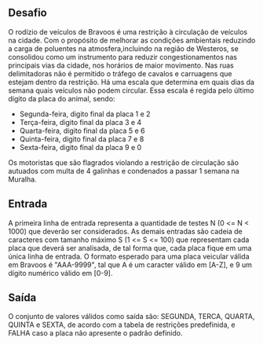 ## Desafio

 O rodízio de veículos de Bravoos é uma restrição à circulação de veículos
na cidade. Com o propósito de melhorar as condições ambientais reduzindo a
carga de poluentes na atmosfera,incluindo na região de Westeros, se consolidou
como um instrumento para reduzir congestionamentos nas principais vias da
cidade, nos horários de maior movimento. Nas ruas delimitadoras não é permitido
o tráfego de cavalos e carruagens que estejam dentro da restrição. Há uma
escala que determina em quais dias da semana quais veículos não podem circular.
Essa escala é regida pelo último dígito da placa do animal, sendo:

- Segunda-feira, digito final da placa 1 e 2
- Terça-feira, digito final da placa 3 e 4
- Quarta-feira, digito final da placa 5 e 6
- Quinta-feira, digito final da placa 7 e 8
- Sexta-feira, digito final da placa 9 e 0

Os motoristas que são flagrados violando a restrição de circulação são autuados
com multa de 4 galinhas e condenados a passar 1 semana na Muralha.

## Entrada

A primeira linha de entrada representa a quantidade de testes N (0 <= N < 1000)
que deverão ser considerados. As demais entradas são cadeia de caracteres com
tamanho máximo S (1 <= S <= 100) que representam cada placa que deverá ser
analisada, de tal forma que, cada placa fique em uma única linha de entrada.
O formato esperado para uma placa veicular válida em Bravoos é "AAA-9999",
tal que A é um caracter válido em [A-Z], e 9 um dígito numérico válido em [0-9].

## Saída

O conjunto de valores válidos como saída são: SEGUNDA, TERCA, QUARTA, QUINTA
e SEXTA, de acordo com a tabela de restrições predefinida, e FALHA caso a
placa não apresente o padrão definido. 